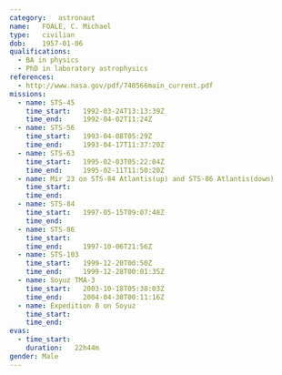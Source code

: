 ```yaml
---
category:	astronaut
name:	FOALE, C. Michael
type:	civilian
dob:	1957-01-06
qualifications:
  - BA in physics
  - PhD in laboratory astrophysics
references:
  - http://www.nasa.gov/pdf/740566main_current.pdf
missions:
  - name: STS-45
    time_start:   1992-03-24T13:13:39Z
    time_end:     1992-04-02T11:24Z
  - name: STS-56
    time_start:   1993-04-08T05:29Z
    time_end:     1993-04-17T11:37:20Z
  - name: STS-63
    time_start:   1995-02-03T05:22:04Z
    time_end:     1995-02-11T11:50:20Z
  - name: Mir 23 on STS-84 Atlantis(up) and STS-86 Atlantis(down)
    time_start:   
    time_end:     
  - name: STS-84
    time_start:   1997-05-15T09:07:48Z
    time_end:     
  - name: STS-86
    time_start:   
    time_end:     1997-10-06T21:56Z
  - name: STS-103
    time_start:   1999-12-20T00:50Z
    time_end:     1999-12-28T00:01:35Z
  - name: Soyuz TMA-3
    time_start:   2003-10-18T05:38:03Z
    time_end:     2004-04-30T00:11:16Z
  - name: Expedition 8 on Soyuz
    time_start:   
    time_end:     
evas:
  - time_start: 
    duration:   22h44m
gender:	Male
---
```

